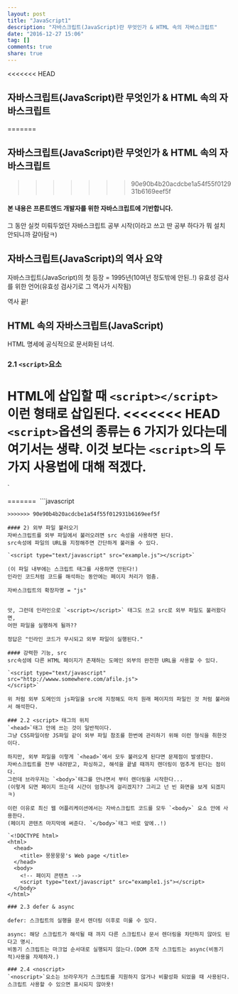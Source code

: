 ```yaml
---
layout: post
title: "JavaScript1"
description: "자바스크립트(JavaScript)란 무엇인가 & HTML 속의 자바스크립트"
date: "2016-12-27 15:06"
tag: []
comments: true
share: true
---
```



<<<<<<< HEAD
## 자바스크립트(JavaScript)란 무엇인가 & HTML 속의 자바스크립트  
=======
## 자바스크립트(JavaScript)란 무엇인가 & HTML 속의 자바스크립트  
>>>>>>> 90e90b4b20acdcbe1a54f55f012931b6169eef5f


#### 본 내용은 프론트엔드 개발자를 위한 자바스크립트에 기반합니다.

그 동안 실컷 미뤄두었던 자바스크립트 공부 시작(이라고 쓰고 딴 공부 하다가 뭐 설치 안되니까 갈아탐ㅋ)

## 자바스크립트(JavaScript)의 역사 요약

자바스크립트(JavaScript)의 첫 등장 = 1995년(10여년 정도밖에 안된..!)
유효성 검사를 위한 언어(유효성 검사기로 그 역사가 시작됨)

역사 끝!

## HTML 속의 자바스크립트(JavaScript)

HTML 명세에 공식적으로 문서화된 녀석.

### 2.1 `<script>`요소

HTML에 삽입할 때 `<script></script>` 이런 형태로 삽입된다.
<<<<<<< HEAD
`<script>`옵션의 종류는 6 가지가 있다는데 여기서는 생략.
이것 보다는 `<script>`의 두 가지 사용법에 대해 적겠다.
=======
<script>옵션의 종류는 6 가지가 있다는데 여기서는 생략.
이것 보다는 <script>의 두 가지 사용법에 대해 적겠다.
>>>>>>> 90e90b4b20acdcbe1a54f55f012931b6169eef5f

#### 1) 인라인 자바스크립트 코드
스크립트 요소 내부에 직접 작성한 코드를 의미한다.
해석은 위->아래 순서로 해석된다.

<<<<<<< HEAD
`<script type="text/javascript">
function sayHi(){
  alert("Hi");
}
</script>`

=======
 ```javascript
<script type="text/javascript">
function sayHi(){
  alert("Hi");
}
</script>
```
>>>>>>> 90e90b4b20acdcbe1a54f55f012931b6169eef5f

#### 2) 외부 파일 불러오기
자바스크립트를 외부 파일에서 불러오려면 src 속성을 사용하면 된다.
src속성에 파일의 URL을 지정해주면 간단하게 불러올 수 있다.

`<script type="text/javascript" src="example.js"></script>`

(이 파일 내부에는 스크립트 태그를 사용하면 안된다!)
인라인 코드처럼 코드를 해석하는 동안에는 페이지 처리가 멈춤.

자바스크립트의 확장자명 = "js"


앗, 그런데 인라인으로 `<script></script>` 태그도 쓰고 src로 외부 파일도 불러왔다면,
어떤 파일을 실행하게 될까??

정답은 "인라인 코드가 무시되고 외부 파일이 실행된다."

#### 강력한 기능, src
src속성에 다른 HTML 페이지가 존재하는 도메인 외부의 완전한 URL을 사용할 수 있다.

`<script type="text/javascript" src="http://wwww.somewhere.com/afile.js">
</script>`

위 처럼 외부 도메인의 js파일을 src에 지정해도 마치 원래 페이지의 파일인 것 처럼 불러와서 해석한다.

### 2.2 <script> 태그의 위치
`<head>`태그 안에 쓰는 것이 일반적이다.
그냥 CSS파일이랑 JS파일 같이 외부 파일 참조를 한번에 관리하기 위해 이런 형식을 취한것이다.

하지만, 외부 파일을 이렇게 `<head>`에서 모두 불러오게 된다면 문제점이 발생한다.
자바스크립트를 전부 내려받고, 파싱하고, 해석을 끝낼 때까지 렌더링이 멈추게 된다는 점이다.
그런데 브라우저는 `<body>`태그를 만나면서 부터 렌더링을 시작한다...
(이렇게 되면 페이지 뜨는데 시간이 엄청나게 걸리겠지?? 그리고 넌 빈 화면을 보게 되겠지ㅋ)

이런 이유로 최신 웹 어플리케이션에서는 자바스크립트 코드를 모두 `<body>` 요소 안에 사용한다.
(페이지 콘텐츠 마지막에 써준다. `</body>`태그 바로 앞에..!)

`<!DOCTYPE html>
<html>
  <head>
    <title> 몽몽뭉뭉's Web page </title>
  </head>
  <body>
    <!-- 페이지 콘텐츠 -->
    <script type="text/javascript" src="example1.js"></script>
  </body>
</html>`

### 2.3 defer & async

defer: 스크립트의 실행을 문서 렌더링 이후로 미룰 수 있다.

async: 해당 스크립트가 해석될 때 까지 다른 스크립트나 문서 렌더링을 차단하지 않아도 된다고 명시.
비동기 스크립트는 마크업 순서대로 실행되지 않는다.(DOM 조작 스크립트는 async(비동기적)사용을 자제하자.)

### 2.4 <noscript>
`<noscript>`요소는 브라우저가 스크립트를 지원하지 않거나 비활성화 되었을 때 사용된다.
스크립트 사용할 수 있으면 표시되지 않아욧!
